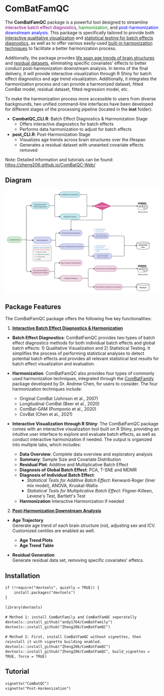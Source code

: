 # ComBatFamQC

The **ComBatFamQC** package is a powerful tool designed to streamline <span style="color:purple;">interactive batch effect diagnostics</span>, <span style="color:green;">harmonization</span>, and <span style="color:blue;">post-harmonization downstream analysis</span>. This package is specifically tailored to provide both <u>interactive qualitative visualization</u> and <u>statistical testing for batch effects diagnostics</u>, as well as to offer various easily-used <u>built-in harmonization techniques</u> to facilitate a better harmonization process.

Additionally, the package provides <u>life span age trends of brain structures</u> and <u>residual datasets</u>, eliminating specific covariates' effects to better conduct post-harmonization downstream analysis. In terms of the final delivery, it will provide interactive visualization through R Shiny for batch effect diagnostics and age trend visualization. Additionally, it integrates the harmonization process and can provide a harmonized dataset, fitted ComBat model, residual dataset, fitted regression model, etc.

To make the harmonization process more accessible to users from diverse backgrounds, two unified command-line interfaces have been developed for different stages of the processing pipeline (located in the **inst** folder):

-   **CombatQC_CLI.R**: Batch Effect Diagnostics & Harmonization Stage
    -  Offers interactive diagnostics for batch effects
    -  Performs data harmonization to adjust for batch effects  
-   **post_CLI.R**: Post-Harmonization Stage
    -   Visualizes age trends across brain structures over the lifespan
    -   Generates a residual dataset with unwanted covariate effects removed

Note: Detailed information and tutorials can be found: https://zheng206.github.io/ComBatQC-Web/

## Diagram
![ComBatFamQC Diagram](/inst/figure/QC_diagram.png)

## Package Features

The ComBatFamQC package offers the following five key functionalities:

1. <u>**Interactive Batch Effect Diagnostics & Harmonization**</u>

-   **Batch Effect Diagnostics**: ComBatFamQC provides two types of batch effect diagnostics methods for both individual batch effects and global batch effects: 1) Qualitative Visualization and 2) Statistical Testing. It simplifies the process of performing statistical analyses to detect potential batch effects and provides all relevant statistical test results for batch effect visualization and evaluation.

-   **Harmonization**: ComBatFamQC also provides four types of commonly used harmonization techniques, integrated through the [ComBatFamily](https://github.com/andy1764/ComBatFamily) package developed by Dr. Andrew Chen, for users to consider. The four harmonization techniques include: 
    -   Original ComBat (Johnson et al., 2007)
    -   Longitudinal ComBat (Beer et al., 2020)
    -   ComBat-GAM (Pomponio et al., 2020)
    -   CovBat (Chen et al., 2021)

-   **Interactive Visualization through R Shiny**: The ComBatFamQC package comes with an interactive visualization tool built on R Shiny, providing an intuitive user interface to explore and evaluate batch effects, as well as conduct interactive harmonization if needed. The output is organized into multiple tabs, which includes:

    -   **Data Overview**: Complete data overview and exploratory analysis
    -   **Summary**: Sample Size and Covariate Distribution
    -   **Residual Plot**: Additive and Multiplicative Batch Effect
    -   **Diagnosis of Global Batch Effect**: PCA, T-SNE and MDMR
    -   **Diagnosis of Individual Batch Effect**:
        -   *Statistical Tests for Additive Batch Effect*: Kenward-Roger (liner mix model), ANOVA, Kruskal-Wallis
        -   *Statistical Tests for Multiplicative Batch Effect*: Fligner-Killeen, Levene's Test, Bartlett's Test
    -   **Harmonization** Interactive Harmonization if needed

2. <u>**Post-Harmonization Downstream Analysis**</u>

-   **Age Trajectory** \
    Generate age trend of each brain structure (roi), adjusting sex and ICV. Customized centiles are enabled as well.
    -  **Age Trend Plots**
    -  **Age Trend Table** 

-   **Residual Generation** \
    Generate residual data set, removing specific covariates' effetcs.


## Installation

```{r}
if (!require("devtools", quietly = TRUE)) {
    install.packages("devtools")   
}

library(devtools)

# Method 1: install ComBatFamily and ComBatFamQC seperatelly
devtools::install_github("andy1764/ComBatFamily")
devtools::install_github("Zheng206/ComBatFamQC")

# Method 2: First, install ComBatFamQC without vignettes, then reinstall it with vignette building enabled.
devtools::install_github("Zheng206/ComBatFamQC")
devtools::install_github("Zheng206/ComBatFamQC", build_vignettes = TRUE, force = TRUE)
```

## Tutorial

```{r}
vignette("ComBatQC")
vignette("Post-Harmonization")
```